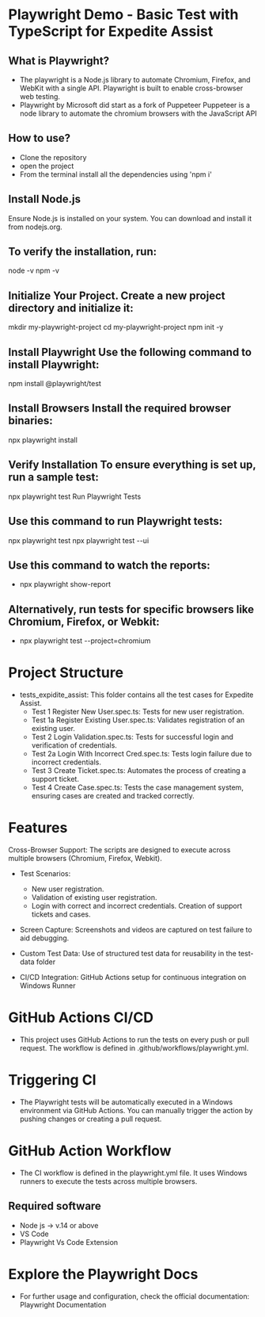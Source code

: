 # Playwright Demo - Basic Test with TypeScript for Expedite Assist 

## What is Playwright?
- The playwright is a Node.js library to automate Chromium, Firefox, and WebKit with a single API. Playwright is built to enable cross-browser web testing.
- Playwright by Microsoft did start as a fork of Puppeteer Puppeteer is a node library to automate the chromium browsers with the JavaScript API

## How to use?
- Clone the repository
- open the project
- From the terminal install all the dependencies using 'npm i'

## Install Node.js

Ensure Node.js is installed on your system. You can download and install it from nodejs.org.

## To verify the installation, run:

node -v
npm -v

## Initialize Your Project. Create a new project directory and initialize it:

mkdir my-playwright-project
cd my-playwright-project
npm init -y

## Install Playwright Use the following command to install Playwright:

npm install @playwright/test

## Install Browsers Install the required browser binaries:

npx playwright install

##  Verify Installation To ensure everything is set up, run a sample test:

npx playwright test
Run Playwright Tests

## Use this command to run Playwright tests:

npx playwright test
npx playwright test --ui

## Use this command to watch the reports:
- npx playwright show-report

## Alternatively, run tests for specific browsers like Chromium, Firefox, or Webkit:
- npx playwright test --project=chromium

# Project Structure
- tests_expidite_assist: This folder contains all the test cases for Expedite Assist.
     - Test 1 Register New User.spec.ts: Tests for new user registration.
     - Test 1a Register Existing User.spec.ts: Validates registration of an existing user.
     - Test 2 Login Validation.spec.ts: Tests for successful login and verification of credentials.
     - Test 2a Login With Incorrect Cred.spec.ts: Tests login failure due to incorrect credentials.
     - Test 3 Create Ticket.spec.ts: Automates the process of creating a support ticket.
     - Test 4 Create Case.spec.ts: Tests the case management system, ensuring cases are created and tracked correctly.

# Features
Cross-Browser Support: The scripts are designed to execute across multiple browsers (Chromium, Firefox, Webkit).
- Test Scenarios:
  - New user registration.
  - Validation of existing user registration.
  - Login with correct and incorrect credentials.
     Creation of support tickets and cases.

- Screen Capture: Screenshots and videos are captured on test failure to aid debugging.
  
- Custom Test Data: Use of structured test data for reusability in the test-data folder
- CI/CD Integration: GitHub Actions setup for continuous integration on Windows Runner

# GitHub Actions CI/CD
 - This project uses GitHub Actions to run the tests on every push or pull request. The workflow is defined in .github/workflows/playwright.yml.

# Triggering CI
 - The Playwright tests will be automatically executed in a Windows environment via GitHub Actions. You can manually trigger the action by pushing changes or creating a pull request.

# GitHub Action Workflow
 - The CI workflow is defined in the playwright.yml file. It uses Windows runners to execute the tests across multiple browsers.
  
## Required software
- Node js -> v.14 or above
- VS Code
- Playwright Vs Code Extension

# Explore the Playwright Docs
 - For further usage and configuration, check the official documentation: Playwright Documentation
